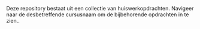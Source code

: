 Deze repository bestaat uit een collectie van huiswerkopdrachten. Navigeer naar de desbetreffende cursusnaam om de bijbehorende opdrachten in te zien..